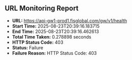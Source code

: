 ## URL Monitoring Report

- **URL:** https://api-gw1-prod1.fisglobal.com/gw/v1/health
- **Start Time:** 2025-08-23T20:39:16.183715
- **End Time:** 2025-08-23T20:39:16.462613
- **Total Time Taken:** 0.278898 seconds
- **HTTP Status Code:** 403
- **Status:** Failure
- **Failure Reason:** HTTP Status Code: 403
